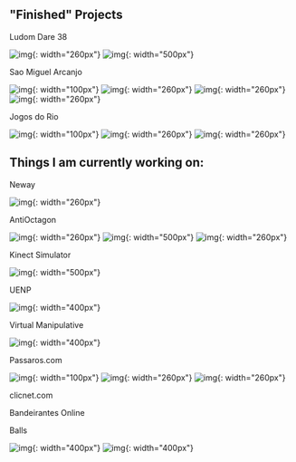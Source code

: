 ## "Finished" Projects

Ludom Dare 38

![img](/images/ld.gif){: width="260px"}
![img](/images/ld38_2.gif){: width="500px"}

Sao Miguel Arcanjo

![img](/images/sma0.webp){: width="100px"}
![img](/images/sma1.webp){: width="260px"}
![img](/images/sma2.webp){: width="260px"}
![img](/images/sma3.webp){: width="260px"}

Jogos do Rio

![img](/images/rio0.webp){: width="100px"}
![img](/images/rio1.webp){: width="260px"}
![img](/images/rio2.webp){: width="260px"}


## Things I am currently working on:

Neway

![img](/images/neway1.PNG){: width="260px"}


AntiOctagon

![img](/images/octa1.PNG){: width="260px"}
![img](/images/octa2.gif){: width="500px"}
![img](/images/octa3.PNG){: width="260px"}


Kinect Simulator

![img](/images/sim.JPG){: width="500px"}

UENP

![img](/images/uenp.jpeg){: width="400px"}

Virtual Manipulative

![img](/images/virtual.gif){: width="400px"}

Passaros.com

![img](/images/pas0.webp){: width="100px"}
![img](/images/pas1.webp){: width="260px"}
![img](/images/pas2.webp){: width="260px"}
  
clicnet.com

Bandeirantes Online

Balls

![img](/images/balls1.PNG){: width="400px"}
![img](/images/balls2.gif){: width="400px"}

